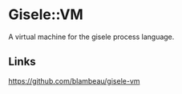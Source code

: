 # Gisele::VM

A virtual machine for the gisele process language.

## Links

https://github.com/blambeau/gisele-vm
